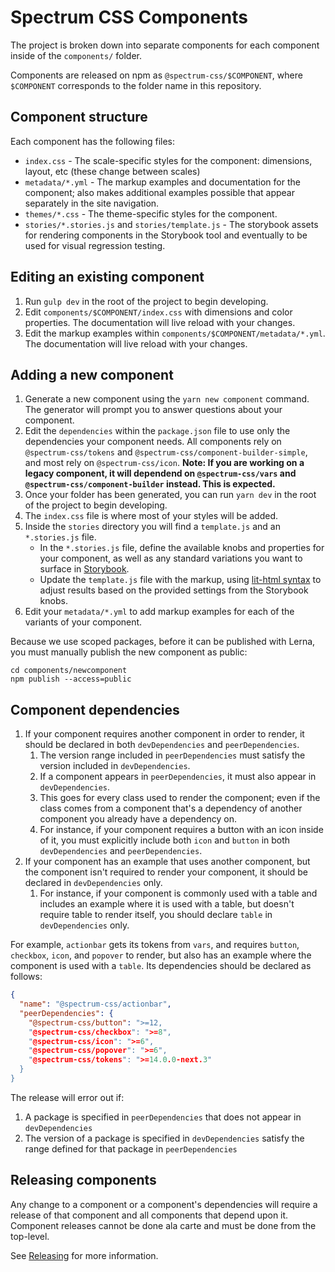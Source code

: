 # Spectrum CSS Components

The project is broken down into separate components for each component inside of the `components/` folder.

Components are released on npm as `@spectrum-css/$COMPONENT`, where `$COMPONENT` corresponds to the folder name in this repository.

## Component structure

Each component has the following files:

- `index.css` - The scale-specific styles for the component: dimensions, layout, etc (these change between scales)
- `metadata/*.yml` - The markup examples and documentation for the component; also makes additional examples possible that appear separately in the site navigation.
- `themes/*.css` - The theme-specific styles for the component.
- `stories/*.stories.js` and `stories/template.js` - The storybook assets for rendering components in the Storybook tool and eventually to be used for visual regression testing.

## Editing an existing component

1. Run `gulp dev` in the root of the project to begin developing.
2. Edit `components/$COMPONENT/index.css` with dimensions and color properties. The documentation will live reload with your changes.
3. Edit the markup examples within `components/$COMPONENT/metadata/*.yml`. The documentation will live reload with your changes.

## Adding a new component

1. Generate a new component using the `yarn new component` command. The generator will prompt you to answer questions about your component.
2. Edit the `dependencies` within the `package.json` file to use only the dependencies your component needs. All components rely on `@spectrum-css/tokens` and `@spectrum-css/component-builder-simple`, and most rely on `@spectrum-css/icon`. **Note: If you are working on a legacy component, it will dependend on `@spectrum-css/vars` and `@spectrum-css/component-builder` instead. This is expected.**
3. Once your folder has been generated, you can run `yarn dev` in the root of the project to begin developing.
4. The `index.css` file is where most of your styles will be added.
5. Inside the `stories` directory you will find a `template.js` and an `*.stories.js` file.
   - In the `*.stories.js` file, define the available knobs and properties for your component, as well as any standard variations you want to surface in [Storybook](https://storybook.js.org/docs/react/writing-stories/introduction).
   - Update the `template.js` file with the markup, using [lit-html syntax](https://lit.dev/docs/templates/overview/) to adjust results based on the provided settings from the Storybook knobs.
6. Edit your `metadata/*.yml` to add markup examples for each of the variants of your component.

Because we use scoped packages, before it can be published with Lerna, you must manually publish the new component as public:

```shell
cd components/newcomponent
npm publish --access=public
```

## Component dependencies

1. If your component requires another component in order to render, it should be declared in both `devDependencies` and `peerDependencies`.
   1. The version range included in `peerDependencies` must satisfy the version included in `devDependencies`.
   2. If a component appears in `peerDependencies`, it must also appear in `devDependencies`.
   3. This goes for every class used to render the component; even if the class comes from a component that's a dependency of another component you already have a dependency on.
   4. For instance, if your component requires a button with an icon inside of it, you must explicitly include both `icon` and `button` in both `devDependencies` and `peerDependencies`.
2. If your component has an example that uses another component, but the component isn't required to render your component, it should be declared in `devDependencies` only.
   1. For instance, if your component is commonly used with a table and includes an example where it is used with a table, but doesn't require table to render itself, you should declare `table` in `devDependencies` only.

For example, `actionbar` gets its tokens from `vars`, and requires `button`, `checkbox`, `icon`, and `popover` to render, but also has an example where the component is used with a `table`. Its dependencies should be declared as follows:

```json
{
  "name": "@spectrum-css/actionbar",
  "peerDependencies": {
    "@spectrum-css/button": ">=12,
    "@spectrum-css/checkbox": ">=8",
    "@spectrum-css/icon": ">=6",
    "@spectrum-css/popover": ">=6",
    "@spectrum-css/tokens": ">=14.0.0-next.3"
  }
}
```

The release will error out if:

1. A package is specified in `peerDependencies` that does not appear in `devDependencies`
2. The version of a package is specified in `devDependencies` satisfy the range defined for that package in `peerDependencies`

## Releasing components

Any change to a component or a component's dependencies will require a release of that component and all components that depend upon it. Component releases cannot be done ala carte and must be done from the top-level.

See [Releasing](/README.md#Releasing) for more information.
